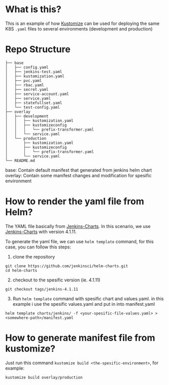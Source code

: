 # What is this?
This is an example of how [Kustomize](https://github.com/kubernetes-sigs/kustomize) can be used for deploying the same K8S `.yaml` files to several environments (development and production)

# Repo Structure
```
├── base
│   ├── config.yaml
│   ├── jenkins-test.yaml
│   ├── kustomization.yaml
│   ├── pvc.yaml
│   ├── rbac.yaml
│   ├── secret.yaml
│   ├── service-account.yaml
│   ├── service.yaml
│   ├── statefullset.yaml
│   └── test-config.yaml
├── overlay
│   ├── development
│   │   ├── kustomization.yaml
│   │   ├── kustomizeconfig
│   │   │   └── prefix-transformer.yaml
│   │   └── service.yaml
│   └── production
│       ├── kustomization.yaml
│       ├── kustomizeconfig
│       │   └── prefix-transformer.yaml
│       └── service.yaml
└── README.md
```

base: Contain default manifest that generated from jenkins helm chart
overlay: Contain some manifest changes and modification for spesific environment

# How to render the yaml file from Helm?
The YAML file basically from [Jenkins-Charts](https://github.com/jenkinsci/helm-charts). In this scenario, we use [Jenkins-Charts](https://github.com/jenkinsci/helm-charts) with version 4.1.11.

To generate the yaml file, we can use `helm template` command, for this case, you can follow this steps:
1. clone the repository
```
git clone https://github.com/jenkinsci/helm-charts.git
cd helm-charts
```
2. checkout to the spesific version (ie. 4.1.11)
```
git checkout tags/jenkins-4.1.11
```
3. Run `helm template` command with spesific chart and values.yaml. in this example i use the spesific values.yaml and put in into manifest.yaml
```
helm template charts/jenkins/ -f <your-spesific-file-values.yaml> > <somewhere-path>/manifest.yaml
```

# How to generate manifest file from kustomize?
Just run this command `kustomize build <the-spesific-environment>`, for example:
```
kustomize build overlay/production
```